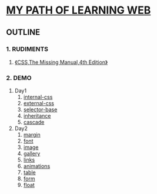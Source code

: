 # [MY PATH OF LEARNING WEB](https://kunduin.github.io/Web-Begin/)

## OUTLINE

### 1. RUDIMENTS

1. [《CSS,The Missing Manual,4th Edition》](https://www.amazon.cn/dp/B013VQ7N2M/ref=sr_1_fkmr0_3?ie=UTF8&qid=1516639601&sr=8-3-fkmr0&keywords=CSS%2CThe+Missing+Manual%2C4th+Edition)

### 2. DEMO

1. Day1 
   1. [internal-css](https://kunduin.github.io/Web-Begin/day1/internal-css/internal-css.html)
   2. [external-css](https://kunduin.github.io/Web-Begin/day1/external-css/external-css.html)
   3. [selector-base](https://kunduin.github.io/Web-Begin/day1/selector/selector.html)
   4. [inheritance](https://kunduin.github.io/Web-Begin/day1/inheritance/inheritance.html)
   5. [cascade](https://kunduin.github.io/Web-Begin/day1/cascade/cascade.html)
2. Day2
   1. [margin](https://kunduin.github.io/Web-Begin/day2/margins/margin.html)
   2. [font](https://kunduin.github.io/Web-Begin/day2/font/font.html)
   3. [image](https://kunduin.github.io/Web-Begin/day2/image/image.html)
   4. [gallery](https://kunduin.github.io/Web-Begin/day2/gallery/gallery.html)
   5. [links](https://kunduin.github.io/Web-Begin/day2/links/links.html)
   6. [animations](https://kunduin.github.io/Web-Begin/day2/animations/animations.html)
   7. [table](https://kunduin.github.io/Web-Begin/day2/table/table.html)
   8. [form](https://kunduin.github.io/Web-Begin/day2/form/form.html)
   9. [float](https://kunduin.github.io/Web-Begin/day3/float/float.html)


